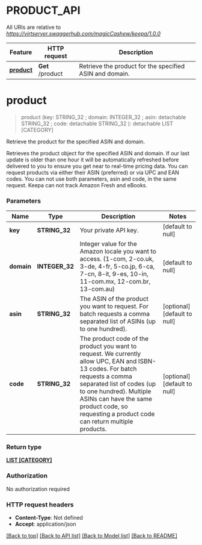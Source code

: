 # PRODUCT_API

All URIs are relative to *https://virtserver.swaggerhub.com/magicCashew/keepa/1.0.0*

Feature | HTTP request | Description
------------- | ------------- | -------------
[**product**](PRODUCT_API.md#product) | **Get** /product | Retrieve the product for the specified ASIN and domain.


# **product**
> product (key: STRING_32 ; domain: INTEGER_32 ; asin:  detachable STRING_32 ; code:  detachable STRING_32 ): detachable LIST [CATEGORY]
	

Retrieve the product for the specified ASIN and domain.

Retrieves the product object for the specified ASIN and domain. If our last update is older than one hour it will be automatically refreshed before delivered to you to ensure you get near to real-time pricing data.  You can request products via either their ASIN (preferred) or via UPC and EAN codes. You can not use both parameters, asin and code, in the same request. Keepa can not track Amazon Fresh and eBooks.


### Parameters

Name | Type | Description  | Notes
------------- | ------------- | ------------- | -------------
 **key** | **STRING_32**| Your private API key. | [default to null]
 **domain** | **INTEGER_32**| Integer value for the Amazon locale you want to access. (1-com, 2-co.uk, 3-de, 4-fr, 5-co.jp, 6-ca, 7-cn, 8-it, 9-es, 10-in, 11-com.mx, 12-com.br, 13-com.au) | [default to null]
 **asin** | **STRING_32**| The ASIN of the product you want to request. For batch requests a comma separated list of ASINs (up to one hundred). | [optional] [default to null]
 **code** | **STRING_32**| The product code of the product you want to request. We currently allow UPC, EAN and ISBN-13 codes. For batch requests a comma separated list of codes (up to one hundred). Multiple ASINs can have the same product code, so requesting a product code can return multiple products. | [optional] [default to null]

### Return type

[**LIST [CATEGORY]**](category.md)

### Authorization

No authorization required

### HTTP request headers

 - **Content-Type**: Not defined
 - **Accept**: application/json

[[Back to top]](#) [[Back to API list]](../README.md#documentation-for-api-endpoints) [[Back to Model list]](../README.md#documentation-for-models) [[Back to README]](../README.md)

